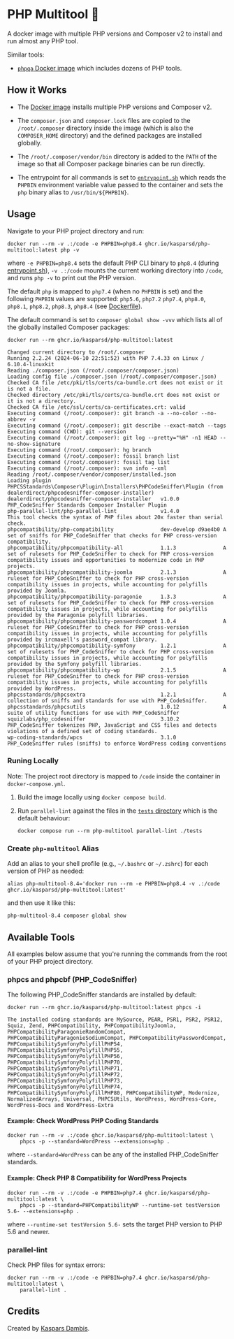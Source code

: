 # PHP Multitool 🔬

A docker image with multiple PHP versions and Composer v2 to install and run almost any PHP tool.

Similar tools:

- [`phpqa` Docker image](https://github.com/jakzal/phpqa) which includes dozens of PHP tools.

## How it Works

- The [Docker image](Dockerfile) installs multiple PHP versions and Composer v2.

- The `composer.json` and `composer.lock` files are copied to the `/root/.composer` directory inside the image (which is also the `COMPOSER_HOME` directory) and the defined packages are installed globally.

- The `/root/.composer/vendor/bin` directory is added to the `PATH` of the image so that all Composer package binaries can be run directly.

- The entrypoint for all commands is set to [`entrypoint.sh`](entrypoint.sh) which reads the `PHPBIN` environment variable value passed to the container and sets the `php` binary alias to `/usr/bin/${PHPBIN}`.

## Usage

Navigate to your PHP project directory and run:

    docker run --rm -v .:/code -e PHPBIN=php8.4 ghcr.io/kasparsd/php-multitool:latest php -v

where `-e PHPBIN=php8.4` sets the default PHP CLI binary to `php8.4` (during [entrypoint.sh](entrypoint.sh)), `-v .:/code` mounts the current working directory into `/code`, and runs `php -v` to print out the PHP version.

The default `php` is mapped to `php7.4` (when no `PHPBIN` is set) and the following `PHPBIN` values are supported: `php5.6`, `php7.2` `php7.4`, `php8.0`, `php8.1`, `php8.2`, `php8.3`, `php8.4` (see [Dockerfile](Dockerfile)).

The default command is set to `composer global show -vvv` which lists all of the globally installed Composer packages:

    docker run --rm ghcr.io/kasparsd/php-multitool:latest

    Changed current directory to /root/.composer
    Running 2.2.24 (2024-06-10 22:51:52) with PHP 7.4.33 on Linux / 6.10.4-linuxkit
    Reading ./composer.json (/root/.composer/composer.json)
    Loading config file ./composer.json (/root/.composer/composer.json)
    Checked CA file /etc/pki/tls/certs/ca-bundle.crt does not exist or it is not a file.
    Checked directory /etc/pki/tls/certs/ca-bundle.crt does not exist or it is not a directory.
    Checked CA file /etc/ssl/certs/ca-certificates.crt: valid
    Executing command (/root/.composer): git branch -a --no-color --no-abbrev -v
    Executing command (/root/.composer): git describe --exact-match --tags
    Executing command (CWD): git --version
    Executing command (/root/.composer): git log --pretty="%H" -n1 HEAD --no-show-signature
    Executing command (/root/.composer): hg branch
    Executing command (/root/.composer): fossil branch list
    Executing command (/root/.composer): fossil tag list
    Executing command (/root/.composer): svn info --xml
    Reading /root/.composer/vendor/composer/installed.json
    Loading plugin PHPCSStandards\Composer\Plugin\Installers\PHPCodeSniffer\Plugin (from dealerdirect/phpcodesniffer-composer-installer)
    dealerdirect/phpcodesniffer-composer-installer   v1.0.0              PHP_CodeSniffer Standards Composer Installer Plugin
    php-parallel-lint/php-parallel-lint              v1.4.0              This tool checks the syntax of PHP files about 20x faster than serial check.
    phpcompatibility/php-compatibility               dev-develop d9ae4b0 A set of sniffs for PHP_CodeSniffer that checks for PHP cross-version compatibility.
    phpcompatibility/phpcompatibility-all            1.1.3               A set of rulesets for PHP_CodeSniffer to check for PHP cross-version compatibility issues and opportunities to modernize code in PHP projects.
    phpcompatibility/phpcompatibility-joomla         2.1.3               A ruleset for PHP_CodeSniffer to check for PHP cross-version compatibility issues in projects, while accounting for polyfills provided by Joomla.
    phpcompatibility/phpcompatibility-paragonie      1.3.3               A set of rulesets for PHP_CodeSniffer to check for PHP cross-version compatibility issues in projects, while accounting for polyfills provided by the Paragonie polyfill libraries.
    phpcompatibility/phpcompatibility-passwordcompat 1.0.4               A ruleset for PHP_CodeSniffer to check for PHP cross-version compatibility issues in projects, while accounting for polyfills provided by ircmaxell's password_compat library.
    phpcompatibility/phpcompatibility-symfony        1.2.1               A set of rulesets for PHP_CodeSniffer to check for PHP cross-version compatibility issues in projects, while accounting for polyfills provided by the Symfony polyfill libraries.
    phpcompatibility/phpcompatibility-wp             2.1.5               A ruleset for PHP_CodeSniffer to check for PHP cross-version compatibility issues in projects, while accounting for polyfills provided by WordPress.
    phpcsstandards/phpcsextra                        1.2.1               A collection of sniffs and standards for use with PHP_CodeSniffer.
    phpcsstandards/phpcsutils                        1.0.12              A suite of utility functions for use with PHP_CodeSniffer
    squizlabs/php_codesniffer                        3.10.2              PHP_CodeSniffer tokenizes PHP, JavaScript and CSS files and detects violations of a defined set of coding standards.
    wp-coding-standards/wpcs                         3.1.0               PHP_CodeSniffer rules (sniffs) to enforce WordPress coding conventions

### Runing Locally

Note: The project root directory is mapped to `/code` inside the container in `docker-compose.yml`.

1. Build the image locally using `docker compose build`.

2. Run `parallel-lint` against the files in the [`tests` directory](tests) which is the default behaviour:

       docker compose run --rm php-multitool parallel-lint ./tests

### Create `php-multitool` Alias

Add an alias to your shell profile (e.g., `~/.bashrc` or `~/.zshrc`) for each version of PHP as needed:

    alias php-multitool-8.4='docker run --rm -e PHPBIN=php8.4 -v .:/code ghcr.io/kasparsd/php-multitool:latest'

and then use it like this:

    php-multitool-8.4 composer global show

## Available Tools

All examples below assume that you're running the commands from the root of your PHP project directory.

### phpcs and phpcbf (PHP_CodeSniffer)

The following PHP_CodeSniffer standards are installed by default:

    docker run --rm ghcr.io/kasparsd/php-multitool:latest phpcs -i
    
    The installed coding standards are MySource, PEAR, PSR1, PSR2, PSR12, Squiz, Zend, PHPCompatibility, PHPCompatibilityJoomla, PHPCompatibilityParagonieRandomCompat, PHPCompatibilityParagonieSodiumCompat, PHPCompatibilityPasswordCompat, PHPCompatibilitySymfonyPolyfillPHP54, PHPCompatibilitySymfonyPolyfillPHP55, PHPCompatibilitySymfonyPolyfillPHP56, PHPCompatibilitySymfonyPolyfillPHP70, PHPCompatibilitySymfonyPolyfillPHP71, PHPCompatibilitySymfonyPolyfillPHP72, PHPCompatibilitySymfonyPolyfillPHP73, PHPCompatibilitySymfonyPolyfillPHP74, PHPCompatibilitySymfonyPolyfillPHP80, PHPCompatibilityWP, Modernize, NormalizedArrays, Universal, PHPCSUtils, WordPress, WordPress-Core, WordPress-Docs and WordPress-Extra

#### Example: Check WordPress PHP Coding Standards

    docker run --rm -v .:/code ghcr.io/kasparsd/php-multitool:latest \
        phpcs -p --standard=WordPress --extensions=php .

where `--standard=WordPress` can be any of the installed PHP_CodeSniffer standards.

#### Example: Check PHP 8 Compatibility for WordPress Projects

    docker run --rm -v .:/code -e PHPBIN=php7.4 ghcr.io/kasparsd/php-multitool:latest \
        phpcs -p --standard=PHPCompatibilityWP --runtime-set testVersion 5.6- --extensions=php .

where `--runtime-set testVersion 5.6-` sets the target PHP version to PHP 5.6 and newer.

### parallel-lint

Check PHP files for syntax errors:

    docker run --rm -v .:/code -e PHPBIN=php7.4 ghcr.io/kasparsd/php-multitool:latest \
        parallel-lint .

## Credits

Created by [Kaspars Dambis](https://kaspars.net).